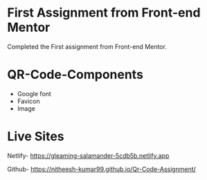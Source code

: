 # First Assignment from Front-end Mentor

Completed the First assignment from Front-end Mentor.

# QR-Code-Components

- Google font
- Favicon
- Image

# Live Sites

Netlify- https://gleaming-salamander-5cdb5b.netlify.app

Github- https://nitheesh-kumar99.github.io/Qr-Code-Assignment/
